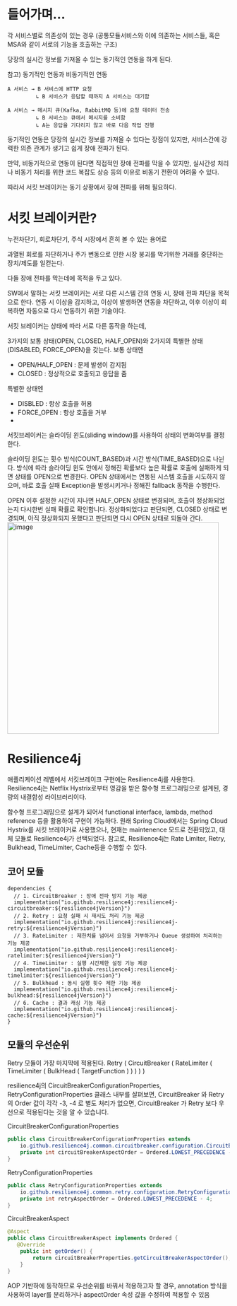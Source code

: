 # 들어가며...
각 서비스별로 의존성이 있는 경우 (공통모듈서비스와 이에 의존하는 서비스들, 혹은 MSA와 같이 서로의 기능을 호출하는 구조)

당장의 실시간 정보를 가져올 수 있는 동기적인 연동을 하게 된다.

참고) 동기적인 연동과 비동기적인 연동
```
A 서비스 → B 서비스에 HTTP 요청
         ↳ B 서비스가 응답할 때까지 A 서비스는 대기함

```

```
A 서비스 → 메시지 큐(Kafka, RabbitMQ 등)에 요청 데이터 전송
         ↳ B 서비스는 큐에서 메시지를 소비함
         ↳ A는 응답을 기다리지 않고 바로 다음 작업 진행

```
동기적인 연동은 당장의 실시간 정보를 가져올 수 있다는 장점이 있지만, 서비스간에 강력한 의존 관계가 생기고
쉽게 장애 전파가 된다.

만약, 비동기적으로 연동이 된다면 직접적인 장애 전파를 막을 수 있지만,
실시간성 처리나 비동기 처리를 위한 코드 복잡도 상승 등의 이유로 비동기 전환이 어려울 수 있다.

따라서 서킷 브레이커는 동기 상황에서 장애 전파를 위해 필요하다.


# 서킷 브레이커란?
누전차단기, 회로차단기, 주식 시장에서 흔히 볼 수 있는 용어로 

과열된 회로를 차단하거나 주가 변동으로 인한 시장 붕괴를 막기위한 거래를 중단하는 장치/제도를 일컫는다.

다들 장애 전파를 막는데에 목적을 두고 있다.

SW에서 말하는 서킷 브레이커는 서로 다른 시스템 간의 연동 시, 장애 전파 차단을 목적으로 한다.
연동 시 이상을 감지하고, 이상이 발생하면 연동을 차단하고, 이후 이상이 회복하면 자동으로 다시 연동하기 위한 기술이다.

서킷 브레이커는 상태에 따라 서로 다른 동작을 하는데, 

3가지의 보통 상태(OPEN, CLOSED, HALF_OPEN)와 2가지의 특별한 상태(DISABLED, FORCE_OPEN)을 갖는다.
보통 상태엔
- OPEN/HALF_OPEN : 문제 발생이 감지됨
- CLOSED : 정상적으로 호출되고 응답을 줌

특별한 상태엔
- DISBLED : 항상 호출을 허용
- FORCE_OPEN : 항상 호출을 거부
- 

서킷브레이커는 슬라이딩 윈도(sliding window)를 사용하여 상태의 변화여부를 결정한다.

슬라이딩 윈도는 횟수 방식(COUNT_BASED)과 시간 방식(TIME_BASED)으로 나뉜다.
방식에 따라 슬라이딩 윈도 안에서 정해진 확률보다 높은 확률로 호출에 실패하게 되면 상태를 OPEN으로 변경한다.
OPEN 상태에서는 연동된 시스템 호출을 시도하지 않으며, 
바로 호출 실패 Exception을 발생시키거나 정해진 fallback 동작을 수행한다.

OPEN 이후 설정한 시간이 지나면 HALF_OPEN 상태로 변경되며, 
호출이 정상화되었는지 다시한번 실패 확률로 확인합니다. 정상화되었다고 판단되면, 
CLOSED 상태로 변경되며, 아직 정상화되지 못했다고 판단되면 다시 OPEN 상태로 되돌아 간다.
<img width="479" alt="image" src="https://github.com/user-attachments/assets/9e113226-5638-4ae1-911a-652046903fde" />

# Resilience4j
애플리케이션 레벨에서 서킷브레이크 구현에는 Resilience4j를 사용한다.
Resilience4j는 Netflix Hystrix로부터 영감을 받은 함수형 프로그래밍으로 설계된, 경량의 내결함성 라이브러리이다.

함수형 프로그래밍으로 설계가 되어서 functional interface, lambda, method reference 등을 활용하여 구현이 가능하다.
원래 Spring Cloud에서는 Spring Cloud Hystrix를 서킷 브레이커로 사용했으나, 
현재는 maintenence 모드로 전환되었고, 대체 모듈로 Resilience4j가 선택되었다.
참고로, Resilience4j는 Rate Limiter, Retry, Bulkhead, TimeLimiter, Cache등을 수행할 수 있다.

## 코어 모듈
```
dependencies {
  // 1. CircuitBreaker : 장애 전파 방지 기능 제공
  implementation("io.github.resilience4j:resilience4j-circuitbreaker:${resilience4jVersion}")
  // 2. Retry : 요청 실패 시 재시도 처리 기능 제공
  implementation("io.github.resilience4j:resilience4j-retry:${resilience4jVersion}")
  // 3. RateLimiter : 제한치를 넘어서 요청을 거부하거나 Queue 생성하여 처리하는 기능 제공
  implementation("io.github.resilience4j:resilience4j-ratelimiter:${resilience4jVersion}")
  // 4. TimeLimiter : 실행 시간제한 설정 기능 제공
  implementation("io.github.resilience4j:resilience4j-timelimiter:${resilience4jVersion}")
  // 5. Bulkhead : 동시 실행 횟수 제한 기능 제공
  implementation("io.github.resilience4j:resilience4j-bulkhead:${resilience4jVersion}")
  // 6. Cache : 결과 캐싱 기능 제공
  implementation("io.github.resilience4j:resilience4j-cache:${resilience4jVersion}")
}
```

## 모듈의 우선순위

Retry 모듈이 가장 마지막에 적용된다.
Retry ( CircuitBreaker ( RateLimiter ( TimeLimiter ( BulkHead ( TargetFunction ) ) ) ) )


resilience4j의 CircuitBreakerConfigurationProperties, RetryConfigurationProperties 클래스 내부를 살펴보면,
CircuitBreaker 와 Retry 의 Order 값이 각각 -3, -4 로
별도 처리가 없으면, CircuitBreaker 가 Retry 보다 우선으로 적용된다는 것을 알 수 있습니다.

CircuitBreakerConfigurationProperties
```java
public class CircuitBreakerConfigurationProperties extends
    io.github.resilience4j.common.circuitbreaker.configuration.CircuitBreakerConfigurationProperties {
    private int circuitBreakerAspectOrder = Ordered.LOWEST_PRECEDENCE - 3;
}

```

RetryConfigurationProperties
```java
public class RetryConfigurationProperties extends
    io.github.resilience4j.common.retry.configuration.RetryConfigurationProperties {
    private int retryAspectOrder = Ordered.LOWEST_PRECEDENCE - 4;
}
```

CircuitBreakerAspect
```java
@Aspect
public class CircuitBreakerAspect implements Ordered {
   @Override
    public int getOrder() {
        return circuitBreakerProperties.getCircuitBreakerAspectOrder();
    }
}
```

AOP 기반하에 동작하므로 우선순위를 바꿔서 적용하고자 할 경우, annotation 방식을 사용하여 layer를 분리하거나
aspectOrder 속성 값을 수정하여 적용할 수 있음



